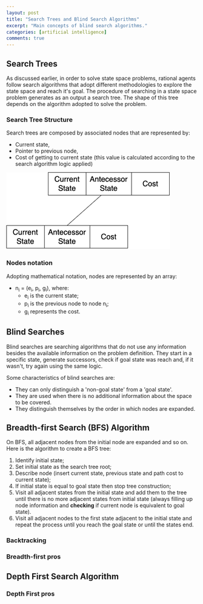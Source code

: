 ```yaml
---
layout: post
title: "Search Trees and Blind Search Algorithms"
excerpt: "Main concepts of blind search algorithms."
categories: [artificial intelligence]
comments: true
---
```


## Search Trees

As discussed earlier, in order to solve state space problems, rational agents follow search algorithms that adopt different methodologies to explore the state space and reach it's goal. The procedure of searching in a state space problem generates as an output a search tree. The shape of this tree depends on the algorithm adopted to solve the problem.

### Search Tree Structure

Search trees are composed by associated nodes that are represented by:

- Current state,
- Pointer to previous node,
- Cost of getting to current state (this value is calculated according to the search algorithm logic applied)

![Representation of two connected nodes of a Search Tree](/img/posts_img/node_representation.png)

### Nodes notation

Adopting mathematical notation, nodes are represented by an array:
- n<sub>i</sub> = (e<sub>i</sub>, p<sub>i</sub>, g<sub>i</sub>), where:
  - e<sub>i</sub> is the current state;
  - p<sub>i</sub> is the previous node to node n<sub>i</sub>;
  - g<sub>i</sub> represents the cost.

## Blind Searches

Blind searches are searching algorithms that do not use any information besides the available information on the problem definition. They start in a specific state, generate successors, check if goal state was reach and, if it wasn't, try again using the same logic.

Some characteristics of blind searches are:
 - They can only distinguish a 'non-goal state' from a 'goal state'.
 - They are used when there is no additional information about the space to be covered.
 - They distinguish themselves by the order in which nodes are expanded.

## Breadth-first Search (BFS) Algorithm

On BFS, all adjacent nodes from the initial node are expanded and so on. Here is the algorithm to create a BFS tree:

1. Identify initial state;
2. Set initial state as the search tree root;
3. Describe node (insert current state, previous state and path cost to current state);
4. If initial state is equal to goal state then stop tree construction;
5. Visit all adjacent states from the initial state and add them to the tree until there is no more adjacent states from initial state (always filling up node information and __checking__ if current node is equivalent to goal state).
6. Visit all adjacent nodes to the first state adjacent to the initial state and repeat the process until you reach the goal state or until the states end.

### Backtracking

### Breadth-first pros

## Depth First Search Algorithm

### Depth First pros
